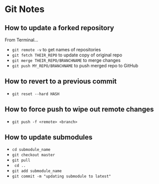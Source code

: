 # Git Notes

## How to update a forked repository

From Terminal...

- `git remote -v` to get names of repositories
- `git fetch THEIR_REPO` to update copy of original repo
- `git merge THEIR_REPO/BRANCHNAME` to merge changes
- `git push MY_REPO/BRANCHNAME` to push merged repo to GitHub

## How to revert to a previous commit

- `git reset --hard HASH`

## How to force push to wipe out remote changes

- `git push -f <remote> <branch>`

## How to update submodules

- `cd submodule_name`
- `git checkout master`
- `git pull`
- ` cd ..`
- `git add submodule_name`
- `git commit -m "updating submodule to latest"`
